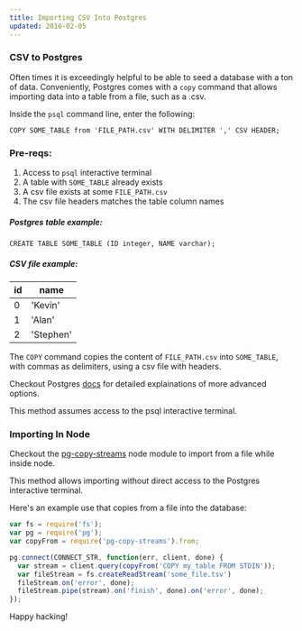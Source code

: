 ```yaml
---
title: Importing CSV Into Postgres
updated: 2016-02-05
---
```


### CSV to Postgres

Often times it is exceedingly helpful to be able to seed a database with a ton of data. Conveniently, Postgres comes with a ```copy``` command that allows importing data into a table from a file, such as a .csv.

Inside the ```psql``` command line, enter the following:
```
COPY SOME_TABLE from 'FILE_PATH.csv' WITH DELIMITER ',' CSV HEADER;
```

### Pre-reqs:

1. Access to ```psql``` interactive terminal
1. A table with ```SOME_TABLE``` already exists
1. A csv file exists at some ```FILE_PATH.csv```
1. The csv file headers matches the table column names

##### Postgres table example:
```CREATE TABLE SOME_TABLE (ID integer, NAME varchar);```

##### CSV file example:

|id|name|
|---|---|
|0|'Kevin'|
|1|'Alan'|
|2|'Stephen'|

The ```COPY``` command copies the content of ```FILE_PATH.csv``` into ```SOME_TABLE```, with commas as delimiters, using a csv file with headers.

Checkout Postgres [docs](http://www.postgresql.org/docs/9.3/static/sql-copy.html) for detailed explainations of more advanced options.

This method assumes access to the psql interactive terminal.

### Importing In Node

Checkout the [pg-copy-streams](https://github.com/brianc/node-pg-copy-streams) node module to import from a file while inside node.

This method allows importing without direct access to the Postgres interactive terminal.

Here's an example use that copies from a file into the database:

```javascript
var fs = require('fs');
var pg = require('pg');
var copyFrom = require('pg-copy-streams').from;

pg.connect(CONNECT_STR, function(err, client, done) {
  var stream = client.query(copyFrom('COPY my_table FROM STDIN'));
  var fileStream = fs.createReadStream('some_file.tsv')
  fileStream.on('error', done);
  fileStream.pipe(stream).on('finish', done).on('error', done);
});
```

Happy hacking!
